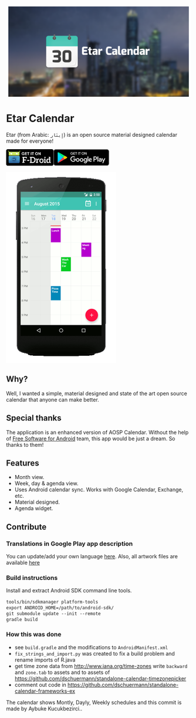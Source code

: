 ![Etar Calendar](metadata/en-US/images/featureGraphic.png)
# Etar Calendar
Etar (from Arabic:  `إِيتَار`)  is an open source material designed calendar made for everyone!

[![](metadata/en_fdroid.png)](https://f-droid.org/packages/ws.xsoh.etar/)[![](metadata/en_google_play.png)](https://play.google.com/store/apps/details?id=ws.xsoh.etar)

![Etar Calendar](metadata/animation.gif)

## Why?
Well, I wanted a simple, material designed and state of the art open source calendar that anyone can make better.

## Special thanks

The application is an enhanced version of AOSP Calendar. Without the help of
[Free Software for Android](https://github.com/Free-Software-for-Android/Standalone-Calendar) team, 
this app would be just a dream. So thanks to them!

## Features
- Month view.
- Week, day & agenda view.
- Uses Android calendar sync. Works with Google Calendar, Exchange, etc.
- Material designed.
- Agenda widget.

## Contribute
### Translations in Google Play app description
You can update/add your own language [here](metadata). Also, all artwork files are available [here](metadata)

### Build instructions
Install and extract Android SDK command line tools.
```
tools/bin/sdkmanager platform-tools
export ANDROID_HOME=/path/to/android-sdk/
git submodule update --init --remote
gradle build
```

### How this was done
- see ``build.gradle`` and the modifications to ``AndroidManifest.xml``
- ``fix_strings_and_import.py`` was created to fix a build problem and rename imports of R.java
- get time zone data from http://www.iana.org/time-zones write ``backward`` and ``zone.tab`` to assets and to assets of https://github.com/dschuermann/standalone-calendar-timezonepicker
- comment out code in https://github.com/dschuermann/standalone-calendar-frameworks-ex


The calendar shows Montly, Dayly, Weekly 
schedules and this commit is made by Aybuke Kucukbezirci..

